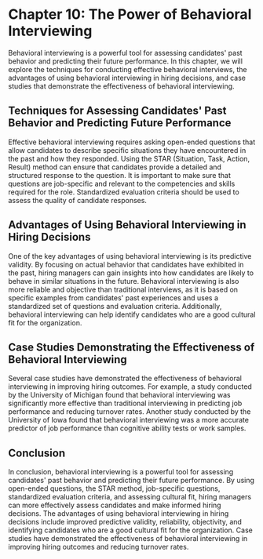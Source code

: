 Chapter 10: The Power of Behavioral Interviewing
================================================

Behavioral interviewing is a powerful tool for assessing candidates' past behavior and predicting their future performance. In this chapter, we will explore the techniques for conducting effective behavioral interviews, the advantages of using behavioral interviewing in hiring decisions, and case studies that demonstrate the effectiveness of behavioral interviewing.

Techniques for Assessing Candidates' Past Behavior and Predicting Future Performance
------------------------------------------------------------------------------------

Effective behavioral interviewing requires asking open-ended questions that allow candidates to describe specific situations they have encountered in the past and how they responded. Using the STAR (Situation, Task, Action, Result) method can ensure that candidates provide a detailed and structured response to the question. It is important to make sure that questions are job-specific and relevant to the competencies and skills required for the role. Standardized evaluation criteria should be used to assess the quality of candidate responses.

Advantages of Using Behavioral Interviewing in Hiring Decisions
---------------------------------------------------------------

One of the key advantages of using behavioral interviewing is its predictive validity. By focusing on actual behavior that candidates have exhibited in the past, hiring managers can gain insights into how candidates are likely to behave in similar situations in the future. Behavioral interviewing is also more reliable and objective than traditional interviews, as it is based on specific examples from candidates' past experiences and uses a standardized set of questions and evaluation criteria. Additionally, behavioral interviewing can help identify candidates who are a good cultural fit for the organization.

Case Studies Demonstrating the Effectiveness of Behavioral Interviewing
-----------------------------------------------------------------------

Several case studies have demonstrated the effectiveness of behavioral interviewing in improving hiring outcomes. For example, a study conducted by the University of Michigan found that behavioral interviewing was significantly more effective than traditional interviewing in predicting job performance and reducing turnover rates. Another study conducted by the University of Iowa found that behavioral interviewing was a more accurate predictor of job performance than cognitive ability tests or work samples.

Conclusion
----------

In conclusion, behavioral interviewing is a powerful tool for assessing candidates' past behavior and predicting their future performance. By using open-ended questions, the STAR method, job-specific questions, standardized evaluation criteria, and assessing cultural fit, hiring managers can more effectively assess candidates and make informed hiring decisions. The advantages of using behavioral interviewing in hiring decisions include improved predictive validity, reliability, objectivity, and identifying candidates who are a good cultural fit for the organization. Case studies have demonstrated the effectiveness of behavioral interviewing in improving hiring outcomes and reducing turnover rates.
